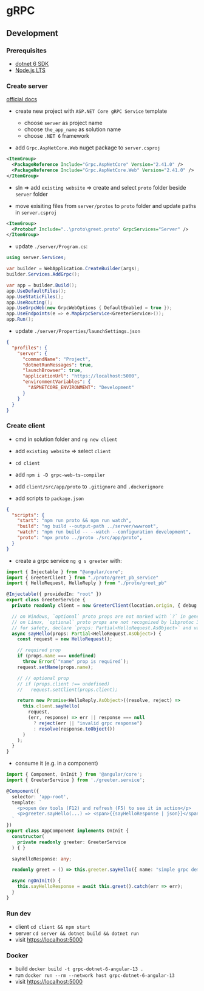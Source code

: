 # gRPC

## Development

### Prerequisites

* [dotnet 6 SDK](https://dotnet.microsoft.com/en-us/download/dotnet/6.0)
* [Node.js LTS](https://nodejs.org/en/)

### Create server

[official docs](https://docs.microsoft.com/en-us/aspnet/core/grpc/browser?view=aspnetcore-6.0)

* create new project with `ASP.NET Core gRPC Service` template
  * choose `server` as project name
  * choose `the_app_name` as solution name
  * choose `.NET 6` framework

* add `Grpc.AspNetCore.Web` nuget package to `server.csproj`

```xml
<ItemGroup>
  <PackageReference Include="Grpc.AspNetCore" Version="2.41.0" />
  <PackageReference Include="Grpc.AspNetCore.Web" Version="2.41.0" />
</ItemGroup>
```

* sln => add `existing website` => create and select `proto` folder beside `server` folder

* move exisiting files from `server/protos` to `proto` folder and update paths in `server.csproj`

```xml
<ItemGroup>
  <Protobuf Include="..\proto\greet.proto" GrpcServices="Server" />
</ItemGroup>
```

* update `./server/Program.cs`:

```cs
using server.Services;

var builder = WebApplication.CreateBuilder(args);
builder.Services.AddGrpc();

var app = builder.Build();
app.UseDefaultFiles();
app.UseStaticFiles();
app.UseRouting();
app.UseGrpcWeb(new GrpcWebOptions { DefaultEnabled = true });
app.UseEndpoints(e => e.MapGrpcService<GreeterService>());
app.Run();
```

* update `./server/Properties/launchSettings.json`

```json
{
  "profiles": {
    "server": {
      "commandName": "Project",
      "dotnetRunMessages": true,
      "launchBrowser": true,
      "applicationUrl": "https://localhost:5000",
      "environmentVariables": {
        "ASPNETCORE_ENVIRONMENT": "Development"
      }
    }
  }
}
```

### Create client

* cmd in solution folder and `ng new client`

* add `existing website` => select `client`

* `cd client`

* add `npm i -D grpc-web-ts-compiler`

* add `client/src/app/proto` to `.gitignore` and `.dockerignore`

* add scripts to `package.json`

```json
{
  "scripts": {
    "start": "npm run proto && npm run watch",
    "build": "ng build --output-path ../server/wwwroot",
    "watch": "npm run build -- --watch --configuration development",
    "proto": "npx proto ../proto ./src/app/proto",
  }
}
```

* create a grpc service `ng g s greeter` with:

```ts
import { Injectable } from "@angular/core";
import { GreeterClient } from "./proto/greet_pb_service"
import { HelloRequest, HelloReply } from "./proto/greet_pb"

@Injectable({ providedIn: "root" })
export class GreeterService {
  private readonly client = new GreeterClient(location.origin, { debug: true });

  // on Windows, `optional` proto props are not marked with `?` in generated `.d.ts`
  // on Linux, `optional` proto props are not recognized by libprotoc 3.6.1
  // for safety, declare `props: Partial<HelloRequest.AsObject>` and validate props individually
  async sayHello(props: Partial<HelloRequest.AsObject>) {
    const request = new HelloRequest();

    // required prop
    if (props.name === undefined)
      throw Error(`"name" prop is required`);
    request.setName(props.name);

    // // optional prop
    // if (props.client !== undefined)
    //   request.setClient(props.client);

    return new Promise<HelloReply.AsObject>((resolve, reject) =>
      this.client.sayHello(
        request,
        (err, response) => err || response === null
          ? reject(err || "invalid grpc response")
          : resolve(response.toObject())
      )
    );
  }
}
```

* consume it (e.g. in a component)

```ts
import { Component, OnInit } from '@angular/core';
import { GreeterService } from './greeter.service';

@Component({
  selector: 'app-root',
  template: `
    <p>open dev tools (F12) and refresh (F5) to see it in action</p>
    <p>greeter.sayHello(...) => <span>{{sayHelloResponse | json}}</span></p>
  `
})
export class AppComponent implements OnInit {
  constructor(
    private readonly greeter: GreeterService
  ) { }

  sayHelloResponse: any;

  readonly greet = () => this.greeter.sayHello({ name: "simple grpc demo" });

  async ngOnInit() {
    this.sayHelloResponse = await this.greet().catch(err => err);
  }
}
```

### Run dev

* client `cd client && npm start`
* server `cd server && dotnet build && dotnet run`
* visit [https://localhost:5000](https://localhost:5000)

### Docker

* build `docker build -t grpc-dotnet-6-angular-13 .`
* run `docker run --rm --network host grpc-dotnet-6-angular-13`
* visit [https://localhost:5000](https://localhost:5000)
